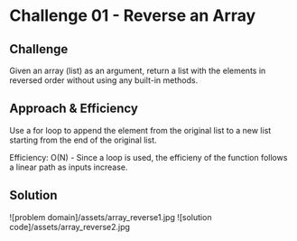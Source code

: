 # Challenge 01 - Reverse an Array

## Challenge
Given an array (list) as an argument, return a list with the elements in reversed order without using any built-in methods.

## Approach & Efficiency
Use a for loop to append the element from the original list to a new list starting from the end of the original list.

Efficiency: O(N) - Since a loop is used, the efficieny of the function follows a linear path as inputs increase.

## Solution
![problem domain]/assets/array_reverse1.jpg
![solution code]/assets/array_reverse2.jpg
